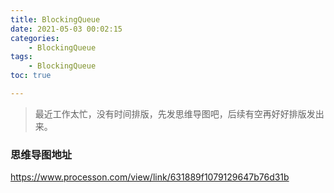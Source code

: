 ```yaml
---
title: BlockingQueue
date: 2021-05-03 00:02:15
categories:
	- BlockingQueue
tags: 
	- BlockingQueue
toc: true

---
```




> 最近工作太忙，没有时间排版，先发思维导图吧，后续有空再好好排版发出来。



### 思维导图地址

https://www.processon.com/view/link/631889f1079129647b76d31b

